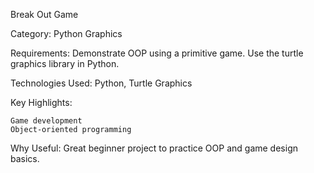  Break Out Game

Category: Python Graphics

Requirements: Demonstrate OOP using a primitive game. Use the turtle graphics library in Python.

Technologies Used: Python, Turtle Graphics

Key Highlights:

    Game development
    Object-oriented programming

Why Useful: Great beginner project to practice OOP and game design basics.
